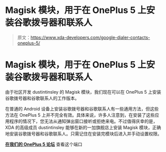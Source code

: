 # Magisk 模块，用于在 OnePlus 5 上安装谷歌拨号器和联系人

> 原文：<https://www.xda-developers.com/google-dialer-contacts-oneplus-5/>

# Magisk 模块，用于在 OnePlus 5 上安装谷歌拨号器和联系人

由于社区开发 dustintinsley 的 Magisk 模块，我们现在可以在 OnePlus 5 上安装谷歌拨号器和谷歌联系人的工作版本。

在普通的 Android 设备上安装谷歌拨号器和谷歌联系人有一些通用方法，但这些方法在 OnePlus 5 上并不完全有效。具体来说，许多人注意到，在安装了这些应用程序的情况下，您无法从通知弹出窗口接听或拒绝来电。不过值得庆幸的是，XDA 的高级成员 dustintinsley 能够在新的一加旗舰店上安装 Magisk 模块，正确地安装谷歌拨号器和谷歌联系人。只需记住在安装完模块后进入并手动设置权限。

[**在我们的 OnePlus 5 论坛**](https://forum.xda-developers.com/oneplus-5/themes/magisk-oneplus-5-google-dialer-contacts-t3640993) 查看这个端口